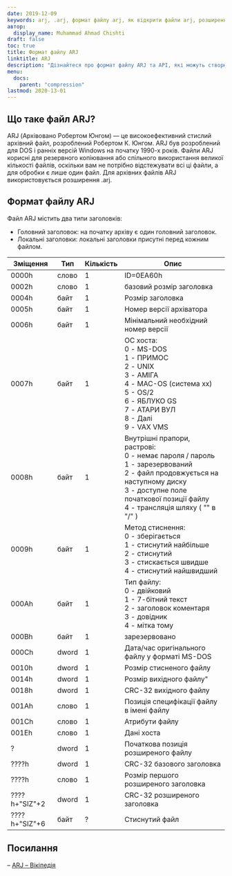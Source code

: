 ```yaml
---
date: 2019-12-09
keywords: arj, .arj, формат файлу arj, як відкрити файли arj, розширення .arj, розширення arj
автор:
  display_name: Muhammad Ahmad Chishti
draft: false
toc: true
title: Формат файлу ARJ
linktitle: ARJ
description: "Дізнайтеся про формат файлу ARJ та API, які можуть створювати та відкривати файли ARJ."
menu:
  docs:
    parent: "compression"
lastmod: 2020-13-01
---
```


## Що таке файл ARJ? ##

ARJ (Архівовано Робертом Юнгом) — це високоефективний стислий архівний файл, розроблений Робертом К. Юнгом. ARJ був розроблений для DOS і ранніх версій Windows на початку 1990-х років. Файли ARJ корисні для резервного копіювання або спільного використання великої кількості файлів, оскільки вам не потрібно відстежувати всі ці файли, а для обробки є лише один файл. Для архівних файлів ARJ використовується розширення .arj.

## Формат файлу ARJ ##

Файл ARJ містить два типи заголовків:

- Головний заголовок: на початку архіву є один головний заголовок.
- Локальні заголовки: локальні заголовки присутні перед кожним файлом.

|Зміщення|Тип|Кількість|Опис|
|---|---|---|---|
|0000h|слово|1|ID=0EA60h|
|0002h|слово|1|базовий розмір заголовка|
|0004h|байт|1|Розмір заголовка|
|0005h|байт|1|Номер версії архіватора|
|0006h|байт|1|Мінімальний необхідний номер версії|
|0007h|байт|1|ОС хоста:</br> 0 - MS-DOS</br> 1 - ПРИМОС</br> 2 - UNIX</br> 3 - АМІГА</br> 4 - MAC-OS (система xx)</br> 5 - OS/2</br> 6 - ЯБЛУКО GS</br> 7 - АТАРИ ВУЛ</br> 8 - Далі</br> 9 - VAX VMS|
|0008h|байт|1|Внутрішні прапори, растрові:</br> 0 - немає пароля / пароль</br> 1 - зарезервований</br> 2 - файл продовжується на наступному диску</br> 3 - доступне поле початкової позиції файлу</br> 4 - трансляція шляху ( "\" в "/" )|
|0009h|байт|1|Метод стиснення:</br> 0 - зберігається</br> 1 - стиснутий найбільше</br> 2 - стиснутий</br> 3 - стискається швидше</br> 4 - стиснутий найшвидший|
|000Ah|байт|1|Тип файлу:</br> 0 - двійковий</br> 1 - 7-бітний текст</br> 2 - заголовок коментаря</br> 3 - довідник</br> 4 - мітка тому|
|000Bh|байт|1|зарезервовано|
|000Ch|dword|1|Дата/час оригінального файлу у форматі MS-DOS|
|0010h|dword|1|Розмір стисненого файлу|
|0014h|dword|1|Розмір вихідного файлу"|
|0018h|dword|1|CRC-32 вихідного файлу|
|001Ah|слово|1|Позиція специфікації файлу в імені файлу|
|001Ch|слово|1|Атрибути файлу|
|001Eh|слово|1|Дані хоста|
|?|dword|1|Початкова позиція розширеного файлу|
|????h|dword|1|CRC-32 базового заголовка|
|????h|слово|1|Розмір першого розширеного заголовка|
|????h+"SIZ"+2|dword|1|CRC-32 розширеного заголовка|
|????h+"SIZ"+6|байт|?|Стиснутий файл|

## Посилання ##

– [ARJ – Вікіпедія](https://en.wikipedia.org/wiki/ARJ)

